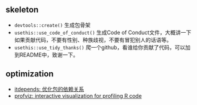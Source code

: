 
## skeleton

+ `devtools::create()` 生成包骨架
+ `usethis::use_code_of_conduct()` 生成Code of Conduct文件，大概讲一下如果贡献代码，不要有性别、种族歧视，不要有冒犯别人的话语等。
+ `usethis::use_tidy_thanks()` 爬一个github，看谁给你贡献了代码，可以加到README中，致谢一下。

## optimization

+ [itdepends: 优化包的依赖关系](https://github.com/jimhester/itdepends)
+ [profviz: interactive visualization for profiling R code](https://rstudio.github.io/profvis/)